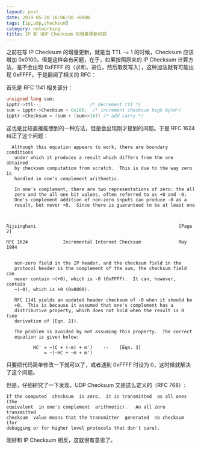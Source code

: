 ```yaml
---
layout: post
date: 2019-05-30 16:06:00 +0800
tags: [ip,udp,checksum]
category: networking
title: IP 和 UDP Checksum 的增量更新问题
---
```


之前在写 IP Checksum 的增量更新，就是当 TTL -= 1 的时候，Checksum 应该增加 0x0100，但是这样会有问题，在于，如果按照原来的 IP Checksum 计算方法，是不会出现 0xFFFF 的（求和，进位，然后取反写入），这种加法就有可能出现 0xFFFF。于是翻阅了相关的 RFC：

首先是 RFC 1141 相关部分：

```c++
unsigned long sum;
ipptr->ttl--;                  /* decrement ttl */
sum = ipptr->Checksum + 0x100;  /* increment checksum high byte*/
ipptr->Checksum = (sum + (sum>>16)) /* add carry */
```

这也是比较直接能想到的一种方法，但是会出现刚才提到的问题。于是 RFC 1624 纠正了这个问题：

```
  Although this equation appears to work, there are boundary conditions
   under which it produces a result which differs from the one obtained
   by checksum computation from scratch.  This is due to the way zero is
   handled in one's complement arithmetic.

   In one's complement, there are two representations of zero: the all
   zero and the all one bit values, often referred to as +0 and -0.
   One's complement addition of non-zero inputs can produce -0 as a
   result, but never +0.  Since there is guaranteed to be at least one



Rijsinghani                                                     [Page 2]
 
RFC 1624             Incremental Internet Checksum              May 1994


   non-zero field in the IP header, and the checksum field in the
   protocol header is the complement of the sum, the checksum field can
   never contain ~(+0), which is -0 (0xFFFF).  It can, however, contain
   ~(-0), which is +0 (0x0000).

   RFC 1141 yields an updated header checksum of -0 when it should be
   +0.  This is because it assumed that one's complement has a
   distributive property, which does not hold when the result is 0 (see
   derivation of [Eqn. 2]).

   The problem is avoided by not assuming this property.  The correct
   equation is given below:

          HC' = ~(C + (-m) + m')    --    [Eqn. 3]
              = ~(~HC + ~m + m')
```

只要把代码简单修改一下就可以了，或者遇到 0xFFFF 时设为 0，这时候就解决了这个问题。

但是，仔细研究了一下发现，UDP Checksum 又是这么定义的（RFC 768）:

```
If the computed  checksum  is zero,  it is transmitted  as all ones (the
equivalent  in one's complement  arithmetic).   An all zero  transmitted
checksum  value means that the transmitter  generated  no checksum  (for
debugging or for higher level protocols that don't care).
```

刚好和 IP Checksum 相反，这就很有意思了。
